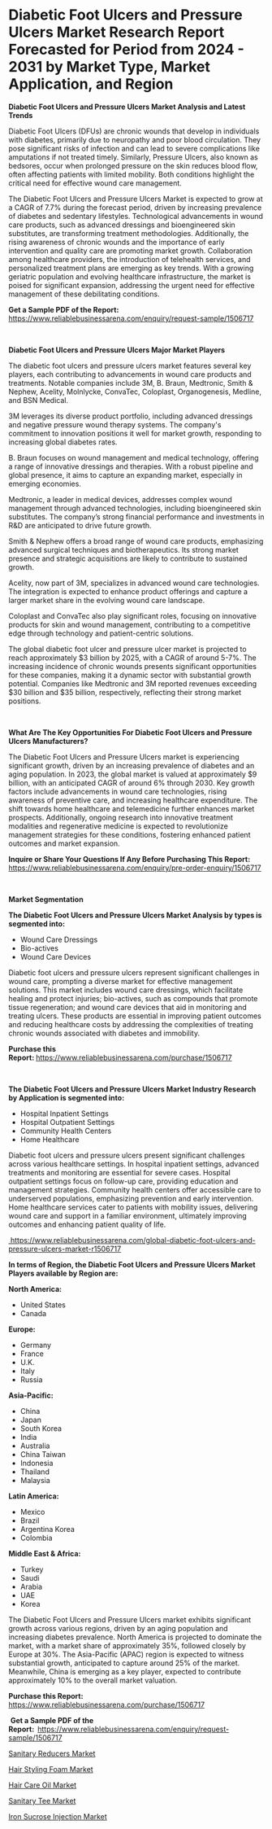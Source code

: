 <p><h1>Diabetic Foot Ulcers and Pressure Ulcers Market Research Report Forecasted for Period from 2024 -  2031 by Market Type, Market Application, and Region</h1></p><p><strong>Diabetic Foot Ulcers and Pressure Ulcers Market Analysis and Latest Trends</strong></p>
<p><p>Diabetic Foot Ulcers (DFUs) are chronic wounds that develop in individuals with diabetes, primarily due to neuropathy and poor blood circulation. They pose significant risks of infection and can lead to severe complications like amputations if not treated timely. Similarly, Pressure Ulcers, also known as bedsores, occur when prolonged pressure on the skin reduces blood flow, often affecting patients with limited mobility. Both conditions highlight the critical need for effective wound care management.</p><p>The Diabetic Foot Ulcers and Pressure Ulcers Market is expected to grow at a CAGR of 7.7% during the forecast period, driven by increasing prevalence of diabetes and sedentary lifestyles. Technological advancements in wound care products, such as advanced dressings and bioengineered skin substitutes, are transforming treatment methodologies. Additionally, the rising awareness of chronic wounds and the importance of early intervention and quality care are promoting market growth. Collaboration among healthcare providers, the introduction of telehealth services, and personalized treatment plans are emerging as key trends. With a growing geriatric population and evolving healthcare infrastructure, the market is poised for significant expansion, addressing the urgent need for effective management of these debilitating conditions.</p></p>
<p><strong>Get a Sample PDF of the Report:&nbsp;</strong> <a href="https://www.reliablebusinessarena.com/enquiry/request-sample/1506717">https://www.reliablebusinessarena.com/enquiry/request-sample/1506717</a></p>
<p>&nbsp;</p>
<p><strong>Diabetic Foot Ulcers and Pressure Ulcers Major Market Players</strong></p>
<p><p>The diabetic foot ulcers and pressure ulcers market features several key players, each contributing to advancements in wound care products and treatments. Notable companies include 3M, B. Braun, Medtronic, Smith & Nephew, Acelity, Molnlycke, ConvaTec, Coloplast, Organogenesis, Medline, and BSN Medical.</p><p>3M leverages its diverse product portfolio, including advanced dressings and negative pressure wound therapy systems. The company's commitment to innovation positions it well for market growth, responding to increasing global diabetes rates.</p><p>B. Braun focuses on wound management and medical technology, offering a range of innovative dressings and therapies. With a robust pipeline and global presence, it aims to capture an expanding market, especially in emerging economies.</p><p>Medtronic, a leader in medical devices, addresses complex wound management through advanced technologies, including bioengineered skin substitutes. The company’s strong financial performance and investments in R&D are anticipated to drive future growth.</p><p>Smith & Nephew offers a broad range of wound care products, emphasizing advanced surgical techniques and biotherapeutics. Its strong market presence and strategic acquisitions are likely to contribute to sustained growth.</p><p>Acelity, now part of 3M, specializes in advanced wound care technologies. The integration is expected to enhance product offerings and capture a larger market share in the evolving wound care landscape.</p><p>Coloplast and ConvaTec also play significant roles, focusing on innovative products for skin and wound management, contributing to a competitive edge through technology and patient-centric solutions.</p><p>The global diabetic foot ulcer and pressure ulcer market is projected to reach approximately $3 billion by 2025, with a CAGR of around 5-7%. The increasing incidence of chronic wounds presents significant opportunities for these companies, making it a dynamic sector with substantial growth potential. Companies like Medtronic and 3M reported revenues exceeding $30 billion and $35 billion, respectively, reflecting their strong market positions.</p></p>
<p>&nbsp;</p>
<p><strong>What Are The Key Opportunities For Diabetic Foot Ulcers and Pressure Ulcers Manufacturers?</strong></p>
<p><p>The Diabetic Foot Ulcers and Pressure Ulcers market is experiencing significant growth, driven by an increasing prevalence of diabetes and an aging population. In 2023, the global market is valued at approximately $9 billion, with an anticipated CAGR of around 6% through 2030. Key growth factors include advancements in wound care technologies, rising awareness of preventive care, and increasing healthcare expenditure. The shift towards home healthcare and telemedicine further enhances market prospects. Additionally, ongoing research into innovative treatment modalities and regenerative medicine is expected to revolutionize management strategies for these conditions, fostering enhanced patient outcomes and market expansion.</p></p>
<p><strong>Inquire or Share Your Questions If Any Before Purchasing This Report:</strong> <a href="https://www.reliablebusinessarena.com/enquiry/pre-order-enquiry/1506717">https://www.reliablebusinessarena.com/enquiry/pre-order-enquiry/1506717</a></p>
<p>&nbsp;</p>
<p><strong>Market Segmentation</strong></p>
<p><strong>The Diabetic Foot Ulcers and Pressure Ulcers Market Analysis by types is segmented into:</strong></p>
<p><ul><li>Wound Care Dressings</li><li>Bio-actives</li><li>Wound Care Devices</li></ul></p>
<p><p>Diabetic foot ulcers and pressure ulcers represent significant challenges in wound care, prompting a diverse market for effective management solutions. This market includes wound care dressings, which facilitate healing and protect injuries; bio-actives, such as compounds that promote tissue regeneration; and wound care devices that aid in monitoring and treating ulcers. These products are essential in improving patient outcomes and reducing healthcare costs by addressing the complexities of treating chronic wounds associated with diabetes and immobility.</p></p>
<p><strong>Purchase this Report:&nbsp;</strong><a href="https://www.reliablebusinessarena.com/purchase/1506717">https://www.reliablebusinessarena.com/purchase/1506717</a></p>
<p>&nbsp;</p>
<p><strong>The Diabetic Foot Ulcers and Pressure Ulcers Market Industry Research by Application is segmented into:</strong></p>
<p><ul><li>Hospital Inpatient Settings</li><li>Hospital Outpatient Settings</li><li>Community Health Centers</li><li>Home Healthcare</li></ul></p>
<p><p>Diabetic foot ulcers and pressure ulcers present significant challenges across various healthcare settings. In hospital inpatient settings, advanced treatments and monitoring are essential for severe cases. Hospital outpatient settings focus on follow-up care, providing education and management strategies. Community health centers offer accessible care to underserved populations, emphasizing prevention and early intervention. Home healthcare services cater to patients with mobility issues, delivering wound care and support in a familiar environment, ultimately improving outcomes and enhancing patient quality of life.</p></p>
<p><a href="https://www.reliablebusinessarena.com/global-diabetic-foot-ulcers-and-pressure-ulcers-market-r1506717">&nbsp;https://www.reliablebusinessarena.com/global-diabetic-foot-ulcers-and-pressure-ulcers-market-r1506717</a></p>
<p><strong>In terms of Region, the Diabetic Foot Ulcers and Pressure Ulcers Market Players available by Region are:</strong></p>
<p>
    <p> <strong> North America: </strong>
        <ul>
            <li>United States</li>
            <li>Canada</li>
        </ul>
        </p> 
    <p> <strong> Europe: </strong>
        <ul>
            <li>Germany</li>
            <li>France</li>
            <li>U.K.</li>
            <li>Italy</li>
            <li>Russia</li>
        </ul>
        </p> 
    <p> <strong> Asia-Pacific: </strong>
        <ul>
            <li>China</li>
            <li>Japan</li>
            <li>South Korea</li>
            <li>India</li>
            <li>Australia</li>
            <li>China Taiwan</li>
            <li>Indonesia</li>
            <li>Thailand</li>
            <li>Malaysia</li>
        </ul>
        </p> 
    <p> <strong> Latin America: </strong>
        <ul>
            <li>Mexico</li>
            <li>Brazil</li>
            <li>Argentina Korea</li>
            <li>Colombia</li>
        </ul>
        </p> 
    <p> <strong> Middle East & Africa: </strong>
        <ul>
            <li>Turkey</li>
            <li>Saudi</li>
            <li>Arabia</li>
            <li>UAE</li>
            <li>Korea</li>
        </ul>
    </p>
    </p>
<p><p>The Diabetic Foot Ulcers and Pressure Ulcers market exhibits significant growth across various regions, driven by an aging population and increasing diabetes prevalence. North America is projected to dominate the market, with a market share of approximately 35%, followed closely by Europe at 30%. The Asia-Pacific (APAC) region is expected to witness substantial growth, anticipated to capture around 25% of the market. Meanwhile, China is emerging as a key player, expected to contribute approximately 10% to the overall market valuation.</p></p>
<p><strong>Purchase this Report: </strong><a href="https://www.reliablebusinessarena.com/purchase/1506717">https://www.reliablebusinessarena.com/purchase/1506717</a></p>
<p>&nbsp;<strong>Get a Sample PDF of the Report:&nbsp;&nbsp;</strong><a href="https://www.reliablebusinessarena.com/enquiry/request-sample/1506717">https://www.reliablebusinessarena.com/enquiry/request-sample/1506717</a></p>
<p><strong></strong></p>
<p><p><a href="https://www.linkedin.com/pulse/sanitary-reducers-market-size-growth-trends-industry-analysis-bky8e?trackingId=YahbaXxEQ7KqKniqYU49uQ%3D%3D">Sanitary Reducers Market</a></p><p><a href="https://issuu.com/reportprime-2/docs/hair-styling-foam-market-size-2030._2575a0a887c5ea">Hair Styling Foam Market</a></p><p><a href="https://issuu.com/reportprime-2/docs/hair-care-oil-market-size-2030.pptx_abe113c86067bd">Hair Care Oil Market</a></p><p><a href="https://www.linkedin.com/pulse/sanitary-tee-market-forecasts-trends-impact-analysis-2024--gjqme?trackingId=%2BJn9WW6fTouCRMzeOZDong%3D%3D">Sanitary Tee Market</a></p><p><a href="https://medium.com/@kelvinudsonsi/iron-sucrose-injection-market-size-share-analysis-growth-trends-forecasts-2024-2031-cb5ecbff03e3?postPublishedType=repub">Iron Sucrose Injection Market</a></p></p>